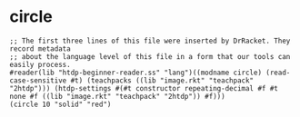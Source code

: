 

# circle

    ;; The first three lines of this file were inserted by DrRacket. They record metadata
    ;; about the language level of this file in a form that our tools can easily process.
    #reader(lib "htdp-beginner-reader.ss" "lang")((modname circle) (read-case-sensitive #t) (teachpacks ((lib "image.rkt" "teachpack" "2htdp"))) (htdp-settings #(#t constructor repeating-decimal #f #t none #f ((lib "image.rkt" "teachpack" "2htdp")) #f)))
    (circle 10 "solid" "red")

